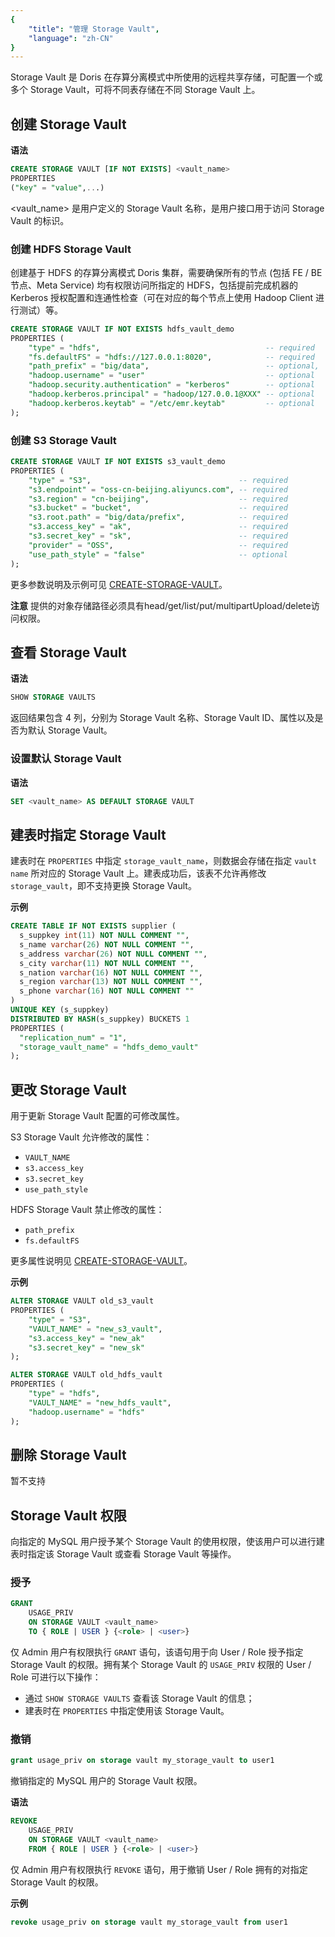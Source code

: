 ```yaml
---
{
    "title": "管理 Storage Vault",
    "language": "zh-CN"
}
---
```


<!--
Licensed to the Apache Software Foundation (ASF) under one
or more contributor license agreements.  See the NOTICE file
distributed with this work for additional information
regarding copyright ownership.  The ASF licenses this file
to you under the Apache License, Version 2.0 (the
"License"); you may not use this file except in compliance
with the License.  You may obtain a copy of the License at

  http://www.apache.org/licenses/LICENSE-2.0

Unless required by applicable law or agreed to in writing,
software distributed under the License is distributed on an
"AS IS" BASIS, WITHOUT WARRANTIES OR CONDITIONS OF ANY
KIND, either express or implied.  See the License for the
specific language governing permissions and limitations
under the License.
-->

Storage Vault 是 Doris 在存算分离模式中所使用的远程共享存储，可配置一个或多个 Storage Vault，可将不同表存储在不同 Storage Vault 上。

## 创建 Storage Vault

**语法**

```sql
CREATE STORAGE VAULT [IF NOT EXISTS] <vault_name>
PROPERTIES
("key" = "value",...)
```

<vault_name> 是用户定义的 Storage Vault 名称，是用户接口用于访问 Storage Vault 的标识。

### 创建 HDFS  Storage Vault

创建基于 HDFS 的存算分离模式 Doris 集群，需要确保所有的节点 (包括 FE / BE 节点、Meta Service) 均有权限访问所指定的 HDFS，包括提前完成机器的 Kerberos 授权配置和连通性检查（可在对应的每个节点上使用 Hadoop Client 进行测试）等。

```sql
CREATE STORAGE VAULT IF NOT EXISTS hdfs_vault_demo
PROPERTIES (
    "type" = "hdfs",                                     -- required
    "fs.defaultFS" = "hdfs://127.0.0.1:8020",            -- required
    "path_prefix" = "big/data",                          -- optional,  一般按照业务名称填写
    "hadoop.username" = "user"                           -- optional
    "hadoop.security.authentication" = "kerberos"        -- optional
    "hadoop.kerberos.principal" = "hadoop/127.0.0.1@XXX" -- optional
    "hadoop.kerberos.keytab" = "/etc/emr.keytab"         -- optional
);
```

### 创建 S3  Storage Vault

```SQL
CREATE STORAGE VAULT IF NOT EXISTS s3_vault_demo
PROPERTIES (
    "type" = "S3",                                 -- required
    "s3.endpoint" = "oss-cn-beijing.aliyuncs.com", -- required
    "s3.region" = "cn-beijing",                    -- required
    "s3.bucket" = "bucket",                        -- required
    "s3.root.path" = "big/data/prefix",            -- required
    "s3.access_key" = "ak",                        -- required
    "s3.secret_key" = "sk",                        -- required
    "provider" = "OSS",                            -- required
    "use_path_style" = "false"                     -- optional
);
```

更多参数说明及示例可见 [CREATE-STORAGE-VAULT](../sql-manual/sql-statements/cluster-management/storage-management/CREATE-STORAGE-VAULT.md)。

**注意**
提供的对象存储路径必须具有head/get/list/put/multipartUpload/delete访问权限。

## 查看 Storage Vault 

**语法**

```sql
SHOW STORAGE VAULTS
```

返回结果包含 4 列，分别为 Storage Vault 名称、Storage Vault  ID、属性以及是否为默认 Storage Vault。

### 设置默认 Storage Vault 

**语法**

```sql
SET <vault_name> AS DEFAULT STORAGE VAULT
```

## 建表时指定 Storage Vault 

建表时在 `PROPERTIES` 中指定 `storage_vault_name`，则数据会存储在指定 `vault name` 所对应的 Storage Vault 上。建表成功后，该表不允许再修改 `storage_vault`，即不支持更换 Storage Vault。

**示例**

```sql
CREATE TABLE IF NOT EXISTS supplier (
  s_suppkey int(11) NOT NULL COMMENT "",
  s_name varchar(26) NOT NULL COMMENT "",
  s_address varchar(26) NOT NULL COMMENT "",
  s_city varchar(11) NOT NULL COMMENT "",
  s_nation varchar(16) NOT NULL COMMENT "",
  s_region varchar(13) NOT NULL COMMENT "",
  s_phone varchar(16) NOT NULL COMMENT ""
)
UNIQUE KEY (s_suppkey)
DISTRIBUTED BY HASH(s_suppkey) BUCKETS 1
PROPERTIES (
  "replication_num" = "1",
  "storage_vault_name" = "hdfs_demo_vault"
);
```

## 更改 Storage Vault 

用于更新 Storage Vault 配置的可修改属性。

S3 Storage Vault 允许修改的属性：
- `VAULT_NAME`
- `s3.access_key`
- `s3.secret_key`
- `use_path_style`

HDFS Storage Vault 禁止修改的属性：
- `path_prefix`
- `fs.defaultFS`

更多属性说明见 [CREATE-STORAGE-VAULT](../sql-manual/sql-statements/cluster-management/storage-management/CREATE-STORAGE-VAULT.md)。

**示例**

```sql
ALTER STORAGE VAULT old_s3_vault
PROPERTIES (
    "type" = "S3",
    "VAULT_NAME" = "new_s3_vault",
    "s3.access_key" = "new_ak"
    "s3.secret_key" = "new_sk"
);
```

```sql
ALTER STORAGE VAULT old_hdfs_vault
PROPERTIES (
    "type" = "hdfs",
    "VAULT_NAME" = "new_hdfs_vault",
    "hadoop.username" = "hdfs"
);
```

## 删除 Storage Vault 

暂不支持

##  Storage Vault 权限

向指定的 MySQL 用户授予某个 Storage Vault 的使用权限，使该用户可以进行建表时指定该 Storage Vault 或查看 Storage Vault 等操作。

### 授予

```sql
GRANT
    USAGE_PRIV
    ON STORAGE VAULT <vault_name>
    TO { ROLE | USER } {<role> | <user>}
```

仅 Admin 用户有权限执行 `GRANT` 语句，该语句用于向 User / Role 授予指定 Storage Vault 的权限。拥有某个 Storage Vault 的 `USAGE_PRIV` 权限的 User / Role 可进行以下操作：

- 通过 `SHOW STORAGE VAULTS` 查看该 Storage Vault 的信息；
- 建表时在 `PROPERTIES` 中指定使用该 Storage Vault。

### 撤销

```sql
grant usage_priv on storage vault my_storage_vault to user1
```

撤销指定的 MySQL 用户的 Storage Vault 权限。

**语法**

```sql
REVOKE 
    USAGE_PRIV
    ON STORAGE VAULT <vault_name>
    FROM { ROLE | USER } {<role> | <user>}
```

仅 Admin 用户有权限执行 `REVOKE` 语句，用于撤销 User / Role 拥有的对指定 Storage Vault 的权限。

**示例**

```sql
revoke usage_priv on storage vault my_storage_vault from user1
```

